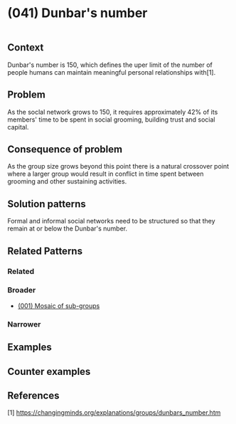 # (041) Dunbar's number

<image>

## Context

Dunbar's number is 150, which defines the uper limit of the number of people humans can maintain meaningful personal relationships with[1].

## Problem

As the soclal network grows to 150, it requires approximately 42% of its members' time to be spent in social grooming, building trust and social capital. 

## Consequence of problem

As the group size grows beyond this point there is a natural crossover point where a larger group would result in conflict in time spent between grooming and other sustaining activities.

## Solution patterns

Formal and informal social networks need to be structured so that they remain at or below the Dunbar's number.

## Related Patterns

### Related

### Broader

* [(001) Mosaic of sub-groups](../(001)%20Mosaic%20of%20sub-groups/README.md)

### Narrower


## Examples

<links to examples>

## Counter examples

<links to counter-examples>

## References

[1] https://changingminds.org/explanations/groups/dunbars_number.htm
